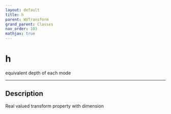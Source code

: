 ```yaml
---
layout: default
title: h
parent: WVTransform
grand_parent: Classes
nav_order: 103
mathjax: true
---
```


#  h

equivalent depth of each mode


---

## Description
Real valued transform property with dimension 